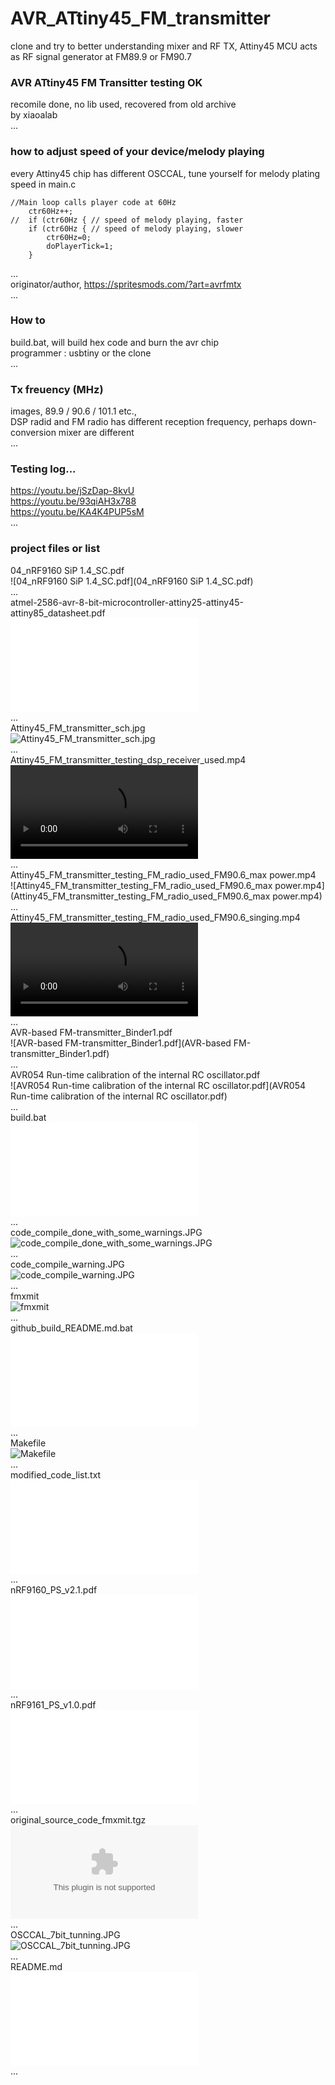 # AVR_ATtiny45_FM_transmitter  
clone and try to better understanding mixer and RF TX, Attiny45 MCU acts as RF signal generator at FM89.9 or FM90.7   
### AVR ATtiny45 FM Transitter testing OK  
recomile done, no lib used, recovered from old archive   
by xiaoalab   
...   
### how to adjust speed of your device/melody playing  
every Attiny45 chip has different OSCCAL, tune yourself for melody plating speed in main.c   
```   
//Main loop calls player code at 60Hz    
	ctr60Hz++;    
//	if (ctr60Hz { // speed of melody playing, faster    
	if (ctr60Hz { // speed of melody playing, slower   
		ctr60Hz=0;   
		doPlayerTick=1;   
	}   
```   
...   
originator/author, https://spritesmods.com/?art=avrfmtx   
...   
### How to   
build.bat, will build hex code and burn the avr chip   
programmer : usbtiny or the clone   
...   
### Tx freuency (MHz)   
images, 89.9 / 90.6 / 101.1 etc.,  
DSP radid and FM radio has different reception frequency, perhaps down-conversion mixer are different   
...   
### Testing log...   
https://youtu.be/jSzDap-8kvU   
https://youtu.be/93qiAH3x788  
https://youtu.be/KA4K4PUP5sM  
...   
### project files or list   
04_nRF9160 SiP 1.4_SC.pdf  
![04_nRF9160 SiP 1.4_SC.pdf](04_nRF9160 SiP 1.4_SC.pdf)  
...  
atmel-2586-avr-8-bit-microcontroller-attiny25-attiny45-attiny85_datasheet.pdf  
![atmel-2586-avr-8-bit-microcontroller-attiny25-attiny45-attiny85_datasheet.pdf](atmel-2586-avr-8-bit-microcontroller-attiny25-attiny45-attiny85_datasheet.pdf)  
...  
Attiny45_FM_transmitter_sch.jpg  
![Attiny45_FM_transmitter_sch.jpg](Attiny45_FM_transmitter_sch.jpg)  
...  
Attiny45_FM_transmitter_testing_dsp_receiver_used.mp4  
![Attiny45_FM_transmitter_testing_dsp_receiver_used.mp4](Attiny45_FM_transmitter_testing_dsp_receiver_used.mp4)  
...  
Attiny45_FM_transmitter_testing_FM_radio_used_FM90.6_max power.mp4  
![Attiny45_FM_transmitter_testing_FM_radio_used_FM90.6_max power.mp4](Attiny45_FM_transmitter_testing_FM_radio_used_FM90.6_max power.mp4)  
...  
Attiny45_FM_transmitter_testing_FM_radio_used_FM90.6_singing.mp4  
![Attiny45_FM_transmitter_testing_FM_radio_used_FM90.6_singing.mp4](Attiny45_FM_transmitter_testing_FM_radio_used_FM90.6_singing.mp4)  
...  
AVR-based FM-transmitter_Binder1.pdf  
![AVR-based FM-transmitter_Binder1.pdf](AVR-based FM-transmitter_Binder1.pdf)  
...  
AVR054 Run-time calibration of the internal RC oscillator.pdf  
![AVR054 Run-time calibration of the internal RC oscillator.pdf](AVR054 Run-time calibration of the internal RC oscillator.pdf)  
...  
build.bat  
![build.bat](build.bat)  
...  
code_compile_done_with_some_warnings.JPG  
![code_compile_done_with_some_warnings.JPG](code_compile_done_with_some_warnings.JPG)  
...  
code_compile_warning.JPG  
![code_compile_warning.JPG](code_compile_warning.JPG)  
...  
fmxmit  
![fmxmit](fmxmit)  
...  
github_build_README.md.bat  
![github_build_README.md.bat](github_build_README.md.bat)  
...  
Makefile  
![Makefile](Makefile)  
...  
modified_code_list.txt  
![modified_code_list.txt](modified_code_list.txt)  
...  
nRF9160_PS_v2.1.pdf  
![nRF9160_PS_v2.1.pdf](nRF9160_PS_v2.1.pdf)  
...  
nRF9161_PS_v1.0.pdf  
![nRF9161_PS_v1.0.pdf](nRF9161_PS_v1.0.pdf)  
...  
original_source_code_fmxmit.tgz  
![original_source_code_fmxmit.tgz](original_source_code_fmxmit.tgz)  
...  
OSCCAL_7bit_tunning.JPG  
![OSCCAL_7bit_tunning.JPG](OSCCAL_7bit_tunning.JPG)  
...  
README.md  
![README.md](README.md)  
...  
